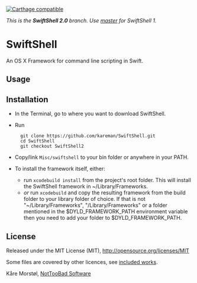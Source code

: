 [![Carthage compatible](https://img.shields.io/badge/Carthage-compatible-4BC51D.svg?style=flat)](https://github.com/Carthage/Carthage)

_This is the **SwiftShell 2.0** branch. Use [master](https://github.com/kareman/SwiftShell/tree/master) for SwiftShell 1._

# SwiftShell

An OS X Framework for command line scripting in Swift. 

## Usage


## Installation

- In the Terminal, go to where you want to download SwiftShell.
- Run

        git clone https://github.com/kareman/SwiftShell.git
        cd SwiftShell
        git checkout SwiftShell2

- Copy/link `Misc/swiftshell` to your bin folder or anywhere in your PATH.
- To install the framework itself, either:
  - run `xcodebuild install` from the project's root folder. This will install the SwiftShell framework in ~/Library/Frameworks.
  - _or_ run `xcodebuild` and copy the resulting framework from the build folder to your library folder of choice. If that is not "~/Library/Frameworks", "/Library/Frameworks" or a folder mentioned in the $DYLD_FRAMEWORK_PATH environment variable then you need to add your folder to $DYLD_FRAMEWORK_PATH.

## License

Released under the MIT License (MIT), http://opensource.org/licenses/MIT

Some files are covered by other licences, see [included works](Misc/Included%20Works).

Kåre Morstøl, [NotTooBad Software](http://nottoobadsoftware.com)
